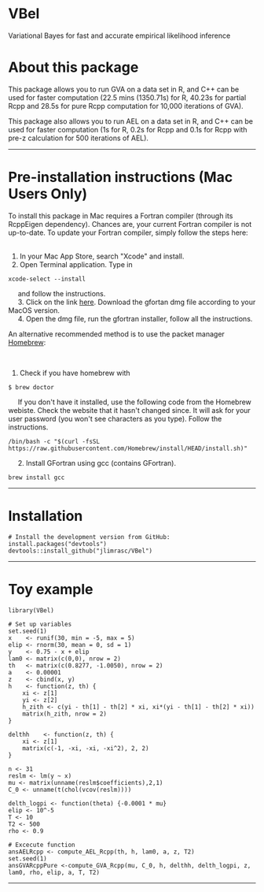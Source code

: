 # VBel

Variational Bayes for fast and accurate empirical likelihood inference

# About this package

This package allows you to run GVA on a data set in R, and C++ can be used for faster computation 
(22.5 mins (1350.71s) for R, 40.23s for partial Rcpp and 28.5s for pure Rcpp computation for 10,000 iterations of GVA).

This package also allows you to run AEL on a data set in R, and C++ can be used for faster computation 
(1s for R, 0.2s for Rcpp and 0.1s for Rcpp with pre-z calculation for 500 iterations of AEL).

* * *

# Pre-installation instructions (Mac Users Only)
To install this package in Mac requires a Fortran compiler (through its RcppEigen dependency).
Chances are, your current Fortran compiler is not up-to-date. To update your Fortran compiler, simply follow the steps here: <br />
&nbsp;

1. In your Mac App Store, search "Xcode" and install. <br />
2. Open Terminal application. Type in

```{eval=FALSE}
xcode-select --install
```
&nbsp; &nbsp;&nbsp;
and follow the instructions.<br />
&nbsp; &nbsp;&nbsp;
3. Click on the link [here](https://github.com/fxcoudert/gfortran-for-macOS/releases). Download the gfortan dmg file according to your MacOS version. <br />
&nbsp; &nbsp;&nbsp;
4. Open the dmg file, run the gfortran installer, follow all the instructions.

An alternative recommended method is to use the packet manager [Homebrew](https://docs.brew.sh/Installation):

&nbsp;
1. Check if you have homebrew with
```{eval=FALSE}
$ brew doctor
```
&nbsp; &nbsp;&nbsp;
If you don't have it installed, use the following code from the Homebrew webiste. Check the website that it hasn't changed since.
It will ask for your user password (you won't see characters as you type). Follow the instructions.
```{eval=FALSE}
/bin/bash -c "$(curl -fsSL https://raw.githubusercontent.com/Homebrew/install/HEAD/install.sh)"
```
&nbsp; &nbsp;&nbsp;
2. Install GFortran using gcc (contains GFortran).
```{eval=FALSE}
brew install gcc
```

* * *

# Installation
```{r}
# Install the development version from GitHub:
install.packages("devtools")
devtools::install_github("jlimrasc/VBel")
```

* * *

# Toy example
```{r}
library(VBel)

# Set up variables
set.seed(1)
x    <- runif(30, min = -5, max = 5)
elip <- rnorm(30, mean = 0, sd = 1)
y    <- 0.75 - x + elip
lam0 <- matrix(c(0,0), nrow = 2)
th   <- matrix(c(0.8277, -1.0050), nrow = 2)
a    <- 0.00001
z    <- cbind(x, y)
h    <- function(z, th) {
    xi <- z[1]
    yi <- z[2]
    h_zith <- c(yi - th[1] - th[2] * xi, xi*(yi - th[1] - th[2] * xi))
    matrix(h_zith, nrow = 2)
}

delthh    <- function(z, th) {
    xi <- z[1]
    matrix(c(-1, -xi, -xi, -xi^2), 2, 2)
}

n <- 31
reslm <- lm(y ~ x)
mu <- matrix(unname(reslm$coefficients),2,1)
C_0 <- unname(t(chol(vcov(reslm))))

delth_logpi <- function(theta) {-0.0001 * mu}
elip <- 10^-5
T <- 10
T2 <- 500
rho <- 0.9

# Excecute function
ansAELRcpp <- compute_AEL_Rcpp(th, h, lam0, a, z, T2)
set.seed(1)
ansGVARcppPure <-compute_GVA_Rcpp(mu, C_0, h, delthh, delth_logpi, z, lam0, rho, elip, a, T, T2)
```

* * *